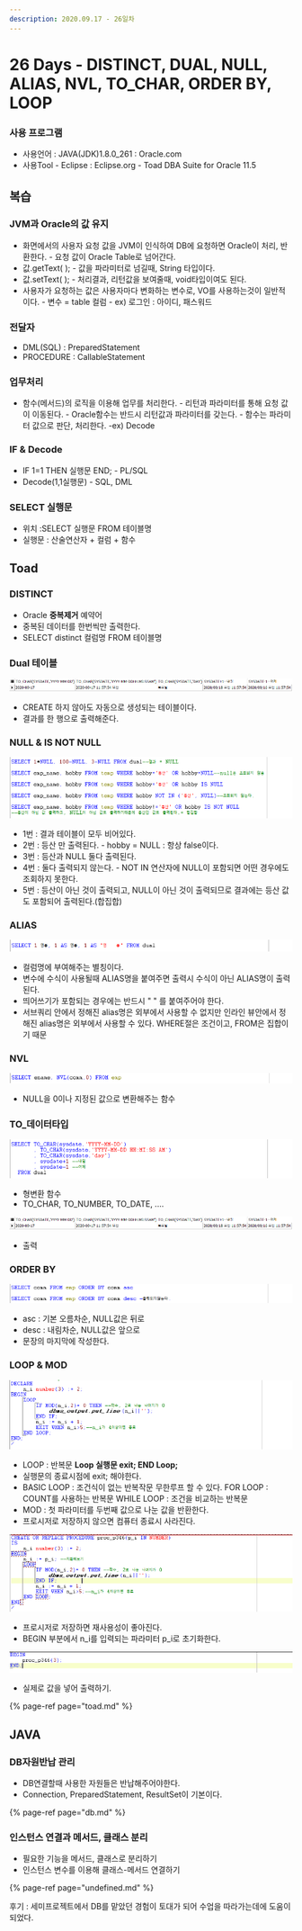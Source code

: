 ```yaml
---
description: 2020.09.17 - 26일차
---
```


# 26 Days - DISTINCT, DUAL, NULL, ALIAS, NVL, TO\_CHAR, ORDER BY, LOOP

### 사용 프로그램

* 사용언어 : JAVA\(JDK\)1.8.0\_261 : Oracle.com
* 사용Tool  - Eclipse : Eclipse.org - Toad DBA Suite for Oracle 11.5

## 복습

### JVM과 Oracle의 값 유지

* 화면에서의 사용자 요청 값을 JVM이 인식하여 DB에 요청하면 Oracle이 처리, 반환한다. - 요청 값이 Oracle Table로 넘어간다.
* 값.getText\( \); - 값을 파라미터로 넘길때, String 타입이다.
* 값.setText\( \); - 처리결과, 리턴값을 보여줄때, void타입이여도 된다.
* 사용자가 요청하는 값은 사용자마다 변화하는 변수로, VO를 사용하는것이 일반적이다. - 변수 = table 컬럼 - ex\) 로그인 : 아이디, 패스워드 

### 전달자

* DML\(SQL\) : PreparedStatement
* PROCEDURE : CallableStatement

### 업무처리

* 함수\(메서드\)의 로직을 이용해 업무를 처리한다. - 리턴과 파라미터를 통해 요청 값이 이동된다. - Oracle함수는 반드시 리턴값과 파라미터를 갖는다. - 함수는 파라미터 값으로 판단, 처리한다. -ex\) Decode

### IF & Decode

* IF 1=1 THEN 실행문 END; - PL/SQL
* Decode\(1,1실행문\) - SQL, DML

### SELECT 실행문

* 위치 :SELECT 실행문 FROM 테이블명
* 실행문 : 산술연산자 + 컬럼 + 함수

## Toad

### DISTINCT

* Oracle **중복제거** 예약어
* 중복된 데이터를 한번씩만 출력한다.
* SELECT distinct 컬럼명 FROM 테이블명

### Dual 테이블

![](../../.gitbook/assets/dual-sysdate.png)

* CREATE 하지 않아도 자동으로 생성되는 테이블이다.
* 결과를 한 행으로 출력해준다.

### NULL & IS NOT NULL

![](../../.gitbook/assets/1%20%289%29.png)

* 1번 : 결과 테이블이 모두 비어있다.
* 2번 : 등산 만 출력된다.  -  hobby = NULL : 항상 false이다.
* 3번 : 등산과 NULL 둘다 출력된다.
* 4번 : 둘다 출력되지 않는다.  -  NOT IN 연산자에 NULL이 포함되면 어떤 경우에도 조회하지 못한다.
* 5번 : 등산이 아닌 것이 출력되고, NULL이 아닌 것이 출력되므로 결과에는 등산 값도 포함되어 출력된다.\(합집합\)

### ALIAS

![](../../.gitbook/assets/2%20%288%29.png)

* 컬럼명에 부여해주는 별칭이다. 
* 변수에 수식이 사용될때 ALIAS명을 붙여주면 출력시 수식이 아닌 ALIAS명이 출력된다.
* 띄어쓰기가 포함되는 경우에는 반드시 " " 를 붙여주어야 한다.
* 서브쿼리 안에서 정해진 alias명은 외부에서 사용할 수 없지만 인라인 뷰안에서 정해진 alias명은 외부에서 사용할 수 있다. WHERE절은 조건이고, FROM은 집합이기 때문

### NVL

![](../../.gitbook/assets/3%20%289%29.png)

* NULL을 0이나 지정된 값으로 변환해주는 함수

### TO\_데이터타입

![](../../.gitbook/assets/4%20%289%29.png)

* 형변환 함수
* TO\_CHAR, TO\_NUMBER, TO\_DATE, ....

![](../../.gitbook/assets/dual-sysdate.png)

* 출력

### ORDER BY

![](../../.gitbook/assets/5%20%288%29.png)

* asc : 기본 오름차순, NULL값은 뒤로
* desc : 내림차순, NULL값은 앞으로
* 문장의 마지막에 작성한다.

### LOOP & MOD

![](../../.gitbook/assets/6%20%285%29.png)

* LOOP : 반복문  **Loop 실행문 exit; END Loop;**
* 실행문의 종료시점에 exit; 해야한다.
* BASIC LOOP  : 조건식이 없는 반복작문 무한루프 할 수 있다. FOR LOOP      : COUNT를 사용하는 반복문 WHILE LOOP : 조건을 비교하는 반복문
* MOD : 첫 파라미터를 두번째 값으로 나눈 값을 반환한다.
* 프로시저로 저장하지 않으면 컴퓨터 종료시 사라진다.

![](../../.gitbook/assets/6-2.png)

* 프로시저로 저장하면 재사용성이 좋아진다.
* BEGIN 부분에서 n\_i를 입력되는 파라미터 p\_i로 초기화한다.

![](../../.gitbook/assets/6-3%20%281%29.png)

* 실제로 값을 넣어 출력하기.

{% page-ref page="toad.md" %}

## JAVA

### DB자원반납 관리

* DB연결할때 사용한 자원들은 반납해주어야한다.
* Connection, PreparedStatement, ResultSet이 기본이다.

{% page-ref page="db.md" %}

### 인스턴스 연결과 메서드, 클래스 분리

* 필요한 기능을 메서드, 클래스로 분리하기
* 인스턴스 변수를 이용해 클래스-메서드 연결하기

{% page-ref page="undefined.md" %}

후기 : 세미프로젝트에서 DB를 맡았던 경험이 토대가 되어 수업을 따라가는데에 도움이 되었다.


